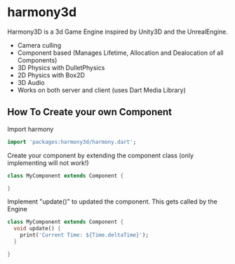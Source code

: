 harmony3d
=========

Harmony3D is a 3d Game Engine inspired by Unity3D and the UnrealEngine.
* Camera culling
* Component based (Manages Lifetime, Allocation and Dealocation of all Components)
* 3D Physics with DulletPhysics
* 2D Physics with Box2D
* 3D Audio
* Works on both server and client (uses Dart Media Library)



## How To Create your own Component

Import harmony
```Dart
import 'packages:harmony3d/harmony.dart';
```

Create your component by extending the component class (only implementing will not work!)
```Dart
class MyComponent extends Component {

}
```

Implement "update()" to updated the component. This gets called by the Engine
```Dart
class MyComponent extends Component {
  void update() {
    print('Current Time: ${Time.deltaTime}');
  }

}
```
